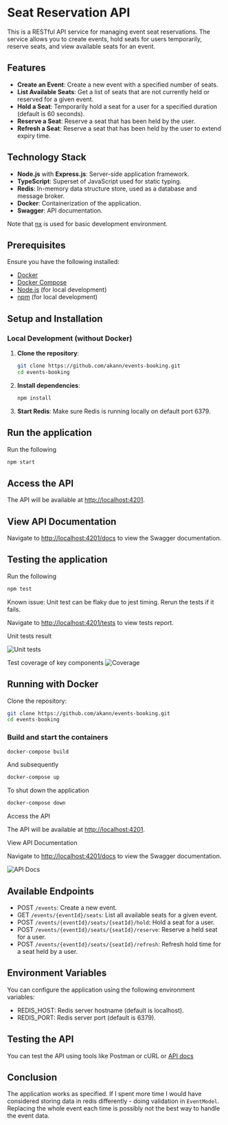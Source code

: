# Seat Reservation API

This is a RESTful API service for managing event seat reservations. The service allows you to create events, hold seats for users temporarily, reserve seats, and view available seats for an event.

## Features

- **Create an Event**: Create a new event with a specified number of seats.
- **List Available Seats**: Get a list of seats that are not currently held or reserved for a given event.
- **Hold a Seat**: Temporarily hold a seat for a user for a specified duration (default is 60 seconds).
- **Reserve a Seat**: Reserve a seat that has been held by the user.
- **Refresh a Seat**: Reserve a seat that has been held by the user to extend expiry time.

## Technology Stack

- **Node.js** with **Express.js**: Server-side application framework.
- **TypeScript**: Superset of JavaScript used for static typing.
- **Redis**: In-memory data structure store, used as a database and message broker.
- **Docker**: Containerization of the application.
- **Swagger**: API documentation.

Note that [nx](https://nx.dev/) is used for basic development environment.

## Prerequisites

Ensure you have the following installed:

- [Docker](https://www.docker.com/get-started)
- [Docker Compose](https://docs.docker.com/compose/install/)
- [Node.js](https://nodejs.org/en/) (for local development)
- [npm](https://www.npmjs.com/get-npm) (for local development)

## Setup and Installation

### Local Development (without Docker)

1. **Clone the repository**:

   ```bash
   git clone https://github.com/akann/events-booking.git
   cd events-booking
   ```

2. **Install dependencies**:

   ```bash
   npm install
   ```

3. **Start Redis**:
   Make sure Redis is running locally on default port 6379.

## Run the application

Run the following

```bash
npm start
```

## Access the API

The API will be available at <http://localhost:4201>.

## View API Documentation

Navigate to <http://localhost:4201/docs> to view the Swagger documentation.

## Testing the application

Run the following

```bash
npm test
```

Known issue: Unit test can be flaky due to jest timing. Rerun the tests if it fails.

Navigate to <http://localhost:4201/tests> to view tests report.

Unit tests result

![Unit tests](tests.png)

Test coverage of key components
![Coverage](coverage.png)

## Running with Docker

Clone the repository:

```bash
git clone https://github.com/akann/events-booking.git
cd events-booking
```

### Build and start the containers

```bash
docker-compose build
```

And subsequently

```bash
docker-compose up
```

To shut down the application

```bash
docker-compose down
```

Access the API

The API will be available at <http://localhost:4201>.

View API Documentation

Navigate to <http://localhost:4201/docs> to view the Swagger documentation.

![API Docs](api.png)

## Available Endpoints

- POST `/events`: Create a new event.
- GET `/events/{eventId}/seats`: List all available seats for a given event.
- POST `/events/{eventId}/seats/{seatId}/hold`: Hold a seat for a user.
- POST `/events/{eventId}/seats/{seatId}/reserve`: Reserve a held seat for a user.
- POST `/events/{eventId}/seats/{seatId}/refresh`: Refresh hold time for a seat held by a user.

## Environment Variables

You can configure the application using the following environment variables:

- REDIS_HOST: Redis server hostname (default is localhost).
- REDIS_PORT: Redis server port (default is 6379).

## Testing the API

You can test the API using tools like Postman or cURL or [API docs](http://localhost:4201/docs)

## Conclusion

The application works as specified. If I spent more time I would have considered storing data in redis differently - doing validation in `EventModel`. Replacing the whole event each time is possibly not the best way to handle the event data.
